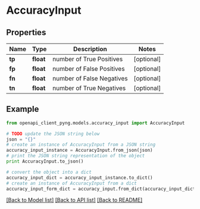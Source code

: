 # AccuracyInput


## Properties
Name | Type | Description | Notes
------------ | ------------- | ------------- | -------------
**tp** | **float** | number of True Positives | [optional] 
**fp** | **float** | number of False Positives | [optional] 
**fn** | **float** | number of False Negatives | [optional] 
**tn** | **float** | number of True Negatives | [optional] 

## Example

```python
from openapi_client_pyng.models.accuracy_input import AccuracyInput

# TODO update the JSON string below
json = "{}"
# create an instance of AccuracyInput from a JSON string
accuracy_input_instance = AccuracyInput.from_json(json)
# print the JSON string representation of the object
print AccuracyInput.to_json()

# convert the object into a dict
accuracy_input_dict = accuracy_input_instance.to_dict()
# create an instance of AccuracyInput from a dict
accuracy_input_form_dict = accuracy_input.from_dict(accuracy_input_dict)
```
[[Back to Model list]](../README.md#documentation-for-models) [[Back to API list]](../README.md#documentation-for-api-endpoints) [[Back to README]](../README.md)


